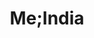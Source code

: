 ---
layout: piece
collection_: paintings
title: Me;India
image: me-india.jpg
media: Acrylic
dimensions: 9" x 9"
description: Painted with popsicle sticks on foam core. Glazed.
price: $80
create_date: 2015
---